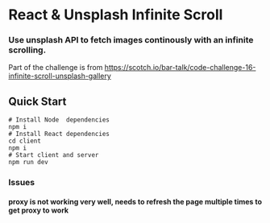 # React & Unsplash Infinite Scroll

### Use unsplash API to fetch images continously with an infinite scrolling.

Part of the challenge is from https://scotch.io/bar-talk/code-challenge-16-infinite-scroll-unsplash-gallery

## Quick Start
```
# Install Node  dependencies
npm i
# Install React dependencies
cd client 
npm i
# Start client and server
npm run dev
```
### Issues
#### proxy is not working very well, needs to refresh the page multiple times to get proxy to work
